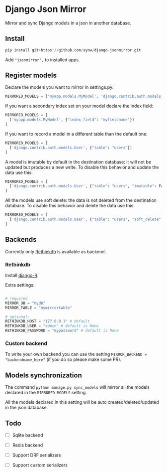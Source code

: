 # Django Json Mirror

Mirror and sync Django models in a json in another database. 

## Install

  ```python
pip install git+https://github.com/synw/django-jsonmirror.git
  ```

Add ``"jsonmirror",`` to installed apps.

## Register models

Declare the models you want to mirror in settings.py:

  ```python
MIRRORED_MODELS = ['myapp.models.MyModel', 'django.contrib.auth.models.User']
  ```

If you want a secondary index set on your model declare the index field:

  ```python
MIRRORED_MODELS = [
    ['myapp.models.MyModel', {"index_field": "myfieldname"}]
]
  ```
  
If you want to record a model in a different table than the default one:

  ```python
MIRRORED_MODELS = [
    ['django.contrib.auth.models.User', {"table": "users"}]
]
  ```
  
A model is imutable by default in the destination database: it will not be updated but produces a new write. To
disable this behavior and update the data use this:

  ```python
MIRRORED_MODELS = [
    ['django.contrib.auth.models.User', {"table": "users", "imutable": False}]
]
  ```
  
All the models use soft delete: the data is not deleted from the destination database. To
disable this behavior and delete the data use this:
  
  ```python
MIRRORED_MODELS = [
    ['django.contrib.auth.models.User', {"table": "users", "soft_delete": False}]
]
  ```
  
## Backends

Currently only [Rethinkdb](https://rethinkdb.com) is available as backend.


### Rethinkdb

Install [django-R](https://github.com/synw/django-R).

Extra settings:

  ```python

# required
MIRROR_DB = "mydb"
MIRROR_TABLE = "mymirrortable"

# optional:
RETHINKDB_HOST = "127.0.0.1" # default
RETHINKDB_USER = "admin" # default is None
RETHINKDB_PASSWORD = "mypassword" # default is None
  ```

### Custom backend

To write your own backend you can use the setting ``MIRROR_BACKEND = "backendname_here"`` (if you do so please make some PR).

## Models synchronization

The command ``python manage.py sync_models`` will mirror all the models declared in the ``MIRRORED_MODELS`` setting.

All the models declared in this setting will be auto created/deleted/updated in the json database.

## Todo

- [ ] Sqlite backend
- [ ] Redis backend
- [ ] Support DRF serializers
- [ ] Support custom serializers

 